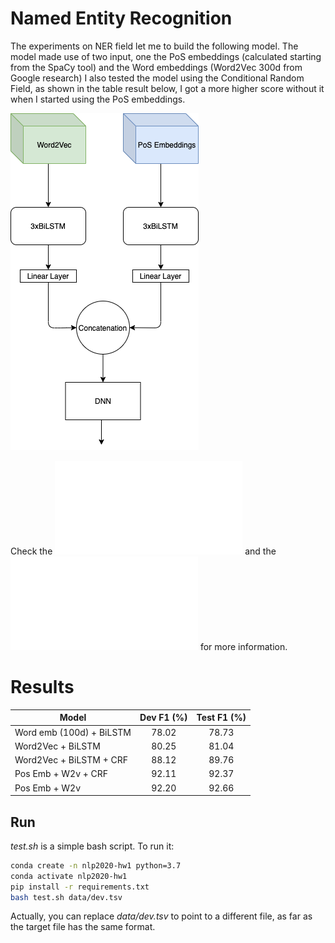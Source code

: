 # Named Entity Recognition

The experiments on NER field let me to build the following model.
The model made use of two input, one the PoS embeddings (calculated starting from the SpaCy tool) and the Word embeddings (Word2Vec 300d from Google research)
I also tested the model using the Conditional Random Field, as shown in the table result below, I got a more higher score without it when I started using the PoS embeddings.

![ner diagram](./images/NER_Diagram.png)

Check the ![Report](Andrea%20Bacciu%20-%20HMW1%20Report.pdf)
 and the ![Slide Presentation](presentation_slide_ner_srl.pdf) for more information.
 
# Results
| Model          | Dev F1 (%) | Test F1 (%) |
| -------------- |:------:|:------:|
| Word emb (100d) + BiLSTM  | 78.02  | 78.73 |
| Word2Vec + BiLSTM | 80.25   | 81.04 | 
| Word2Vec + BiLSTM + CRF | 88.12   | 89.76 | 
| Pos Emb + W2v + CRF | 92.11   | 92.37 | 
| Pos Emb + W2v | 92.20   | 92.66 | 


## Run

*test.sh* is a simple bash script. To run it:

```sh
conda create -n nlp2020-hw1 python=3.7
conda activate nlp2020-hw1
pip install -r requirements.txt
bash test.sh data/dev.tsv
```
Actually, you can replace *data/dev.tsv* to point to a different file, as far as the target file has the same format.
